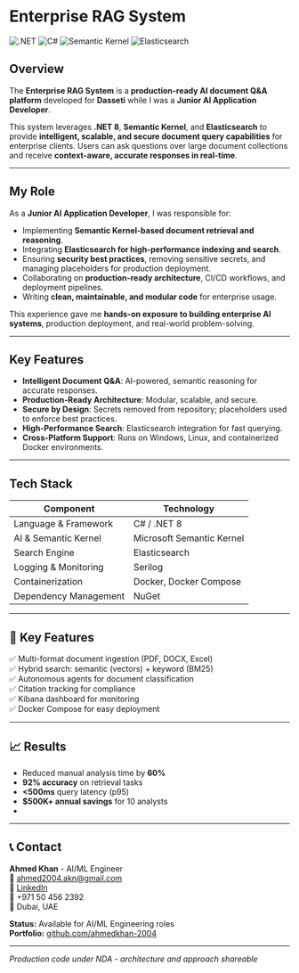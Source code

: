 # Enterprise RAG System

![.NET](https://img.shields.io/badge/.NET-8-blue) ![C#](https://img.shields.io/badge/C%23-Modern-green) ![Semantic Kernel](https://img.shields.io/badge/Semantic-Kernel-orange) ![Elasticsearch](https://img.shields.io/badge/Elasticsearch-7.x-red)

## Overview

The **Enterprise RAG System** is a **production-ready AI document Q&A platform** developed for **Dasseti** while I was a **Junior AI Application Developer**.  

This system leverages **.NET 8**, **Semantic Kernel**, and **Elasticsearch** to provide **intelligent, scalable, and secure document query capabilities** for enterprise clients. Users can ask questions over large document collections and receive **context-aware, accurate responses in real-time**.  

---

## My Role

As a **Junior AI Application Developer**, I was responsible for:  

- Implementing **Semantic Kernel-based document retrieval and reasoning**.  
- Integrating **Elasticsearch for high-performance indexing and search**.  
- Ensuring **security best practices**, removing sensitive secrets, and managing placeholders for production deployment.  
- Collaborating on **production-ready architecture**, CI/CD workflows, and deployment pipelines.  
- Writing **clean, maintainable, and modular code** for enterprise usage.  

This experience gave me **hands-on exposure to building enterprise AI systems**, production deployment, and real-world problem-solving.  

---

## Key Features

- **Intelligent Document Q&A**: AI-powered, semantic reasoning for accurate responses.  
- **Production-Ready Architecture**: Modular, scalable, and secure.  
- **Secure by Design**: Secrets removed from repository; placeholders used to enforce best practices.  
- **High-Performance Search**: Elasticsearch integration for fast querying.  
- **Cross-Platform Support**: Runs on Windows, Linux, and containerized Docker environments.  

---

## Tech Stack

| Component | Technology |
|-----------|------------|
| Language & Framework | C# / .NET 8 |
| AI & Semantic Kernel | Microsoft Semantic Kernel |
| Search Engine | Elasticsearch |
| Logging & Monitoring | Serilog |
| Containerization | Docker, Docker Compose |
| Dependency Management | NuGet |

---

## 🚀 Key Features

✅ Multi-format document ingestion (PDF, DOCX, Excel)  
✅ Hybrid search: semantic (vectors) + keyword (BM25)  
✅ Autonomous agents for document classification  
✅ Citation tracking for compliance  
✅ Kibana dashboard for monitoring  
✅ Docker Compose for easy deployment

---

## 📈 Results

- Reduced manual analysis time by **60%**
- **92% accuracy** on retrieval tasks
- **<500ms** query latency (p95)
- **$500K+ annual savings** for 10 analysts
- 
---
## 📞 Contact

**Ahmed Khan** - AI/ML Engineer  
📧 ahmed2004.akn@gmail.com  
💼 [LinkedIn](https://linkedin.com/in/ahmedkhan04)  
📱 +971 50 456 2392  
📍 Dubai, UAE

**Status:** Available for AI/ML Engineering roles  
**Portfolio:** [github.com/ahmedkhan-2004](https://github.com/ahmedkhan-2004)

---

*Production code under NDA - architecture and approach shareable*
